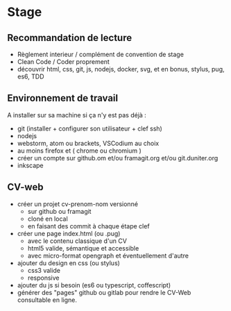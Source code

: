 # Stage

## Recommandation de lecture

- Règlement interieur / complément de convention de stage
- Clean Code / Coder proprement
- découvrir html, css, git, js, nodejs, docker, svg, et en bonus, stylus, pug, es6, TDD

## Environnement de travail
A installer sur sa machine si ça n'y est pas déjà :

- git (installer + configurer son utilisateur + clef ssh)
- nodejs
- webstorm, atom ou brackets, VSCodium au choix
- au moins firefox et ( chrome ou chromium )
- créer un compte sur github.om et/ou framagit.org et/ou git.duniter.org
- inkscape

## CV-web
- créer un projet cv-prenom-nom versionné
  - sur github ou framagit
  - cloné en local
  - en faisant des commit à chaque étape clef
- créer une page index.html (ou .pug)
  - avec le contenu classique d'un CV
  - html5 valide, sémantique et accessible
  - avec micro-format opengraph et éventuellement d'autre
- ajouter du design en css (ou stylus)
  - css3 valide
  - responsive
- ajouter du js si besoin (es6 ou typescript, coffescript)
- générer des "pages" github ou gitlab pour rendre le CV-Web consultable en ligne.

  